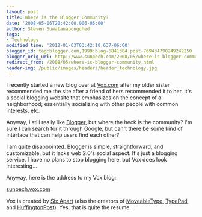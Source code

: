 ```yaml
---
layout: post
title: Where is the Blogger Community?
date: '2008-05-06T20:42:00.006-05:00'
author: Steven Suwatanapongched
tags:
- Technology
modified_time: '2012-01-03T03:42:10.637-06:00'
blogger_id: tag:blogger.com,1999:blog-6841384.post-769434790249242250
blogger_orig_url: http://www.sunpech.com/2008/05/where-is-blogger-community.html
redirect_from: /2008/05/where-is-blogger-community.html
header-img: /public/images/headers/header_technology.jpg
---
```


I recently started a new blog over at <a href="http://www.vox.com">Vox.com</a> after my older sister recommended me the site after a friend of hers recommended it to her.  It's a social blogging website that emphasizes on the concept of a neighborhood; essentially socializing with other people with common interests, etc.

Anyway, I still really like <a href="http://www.blogger.com">Blogger</a>, but where the heck is the community?  I'm sure I can search for it through Google, but can't there be some kind of interface that can help users find each other?

I am quite disappointed.  Blogger is simple, straightforward, and customizable, but it lacks web 2.0's social aspect.  It's just a blogging service.  I have no plans to stop blogging here, but Vox does look interesting...

Anyway, here is the address to my Vox blog:

<a href="http://sunpech.vox.com">sunpech.vox.com</a>

Vox is created by <a href="http://www.sixapart.com/">Six Apart</a> (also the creators of <a href="http://www.movabletype.org/">MoveableType</a>, <a href="http://www.typepad.com/">TypePad</a>, and <a href="http://www.huffingtonpost.com">HuffingtonPost</a>).  Yes, that is quite the resume.
